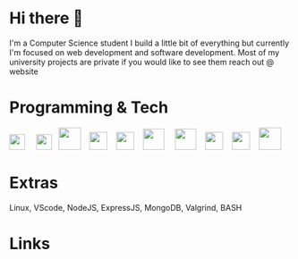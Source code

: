 # Hi there 👋
I'm a Computer Science student I build a little bit of everything but currently I'm focused on web development and software development.
Most of my university projects are private if you would like to see them reach out @ website

# Programming & Tech
<p>
  <img src="https://upload.wikimedia.org/wikipedia/commons/6/6a/JavaScript-logo.png" height="28">
  &nbsp;&nbsp;&nbsp;
  <img src="https://cdn-icons-png.flaticon.com/512/732/732212.png" height="28">
  &nbsp;
  <img src="https://cdn.freebiesupply.com/logos/large/2x/css3-logo-png-transparent.png" height="40">
  &nbsp;&nbsp;
  <img src="https://cdn.freebiesupply.com/logos/large/2x/nodejs-icon-logo-png-transparent.png" height="32">
  &nbsp;&nbsp;
  <img src="https://upload.wikimedia.org/wikipedia/commons/thumb/c/c3/Python-logo-notext.svg/1869px-Python-logo-notext.svg.png" height="32">
  &nbsp;&nbsp;
  <img src="https://cdn-icons-png.flaticon.com/512/226/226777.png" height="38">
  &nbsp;&nbsp;&nbsp;
  <img src="https://cdn.icon-icons.com/icons2/2107/PNG/512/file_type_vscode_icon_130084.png" height="38">
  &nbsp;&nbsp;
  <img src="https://upload.wikimedia.org/wikipedia/commons/1/19/C_Logo.png" height="32">
  &nbsp;&nbsp;
  <img src="https://upload.wikimedia.org/wikipedia/commons/thumb/1/18/ISO_C%2B%2B_Logo.svg/1822px-ISO_C%2B%2B_Logo.svg.png" height="32">
  &nbsp;&nbsp;
  <img src="https://cdn.freebiesupply.com/logos/large/2x/linux-tux-2-logo-png-transparent.png" height="40">
</p>









# Extras

Linux, VScode, NodeJS, ExpressJS, MongoDB, Valgrind, BASH

# Links
